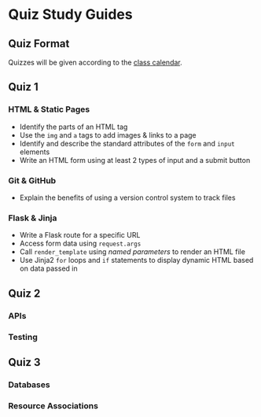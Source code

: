 # Quiz Study Guides

## Quiz Format

Quizzes will be given according to the [class calendar](#/README). 

## Quiz 1

### HTML & Static Pages

- Identify the parts of an HTML tag
- Use the `img` and `a` tags to add images & links to a page
- Identify and describe the standard attributes of the `form` and `input` elements
- Write an HTML form using at least 2 types of input and a submit button

### Git & GitHub

- Explain the benefits of using a version control system to track files

### Flask & Jinja

- Write a Flask route for a specific URL
- Access form data using `request.args`
- Call `render_template` using *named parameters* to render an HTML file
- Use Jinja2 `for` loops and `if` statements to display dynamic HTML based on data passed in

## Quiz 2

### APIs

### Testing

## Quiz 3

### Databases

### Resource Associations
